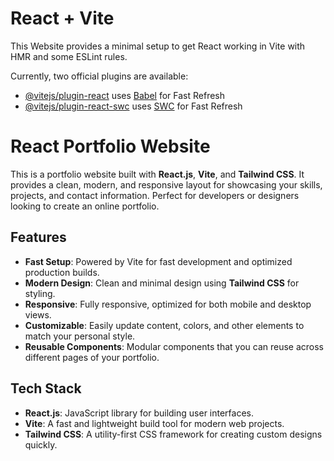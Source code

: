 # React + Vite

This Website provides a minimal setup to get React working in Vite with HMR and some ESLint rules.

Currently, two official plugins are available:

- [@vitejs/plugin-react](https://github.com/vitejs/vite-plugin-react/blob/main/packages/plugin-react/README.md) uses [Babel](https://babeljs.io/) for Fast Refresh
- [@vitejs/plugin-react-swc](https://github.com/vitejs/vite-plugin-react-swc) uses [SWC](https://swc.rs/) for Fast Refresh


# React Portfolio Website

This is a portfolio website built with **React.js**, **Vite**, and **Tailwind CSS**. It provides a clean, modern, and responsive layout for showcasing your skills, projects, and contact information. Perfect for developers or designers looking to create an online portfolio.

## Features

- **Fast Setup**: Powered by Vite for fast development and optimized production builds.
- **Modern Design**: Clean and minimal design using **Tailwind CSS** for styling.
- **Responsive**: Fully responsive, optimized for both mobile and desktop views.
- **Customizable**: Easily update content, colors, and other elements to match your personal style.
- **Reusable Components**: Modular components that you can reuse across different pages of your portfolio.

## Tech Stack

- **React.js**: JavaScript library for building user interfaces.
- **Vite**: A fast and lightweight build tool for modern web projects.
- **Tailwind CSS**: A utility-first CSS framework for creating custom designs quickly.
